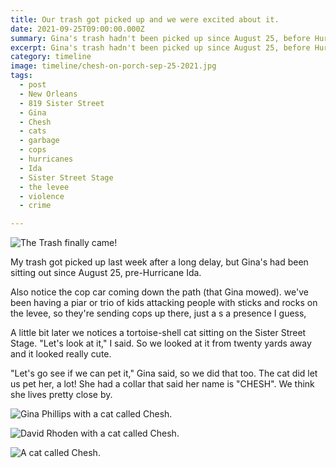 ```yaml
---
title: Our trash got picked up and we were excited about it.
date: 2021-09-25T09:00:00.000Z
summary: Gina's trash hadn't been picked up since August 25, before Hurricane Ida.
excerpt: Gina's trash hadn't been picked up since August 25, before Hurricane Ida.
category: timeline
image: timeline/chesh-on-porch-sep-25-2021.jpg
tags:
  - post 
  - New Orleans
  - 819 Sister Street
  - Gina
  - Chesh
  - cats
  - garbage
  - cops
  - hurricanes
  - Ida
  - Sister Street Stage
  - the levee
  - violence
  - crime

---
```


![The Trash finally came!](/static/img/timeline/trash-and-cop-sep-25-2021.jpg "The Trash finally came!")

My trash got picked up last week after a long delay, but Gina's had been sitting out since August 25, pre-Hurricane Ida.

Also notice the cop car coming down the path (that Gina mowed). we've been having a piar or trio of kids attacking people with sticks and rocks on the levee, so they're sending cops up there, just a s a presence I guess,

A little bit later we notices a tortoise-shell cat sitting on the Sister Street Stage. "Let's look at it," I said. So we looked at it from twenty yards away and it looked really cute.

"Let's go see if we can pet it," Gina said, so we did that too. The cat did let us pet her, a lot! She had a collar that said her name is "CHESH". We think she lives pretty close by.

![Gina Phillips with a cat called Chesh.](/static/img/gina/gina-with-chesh-sep-25-2021.jpg "David Rhoden with a cat called Chesh.")

![David Rhoden with a cat called Chesh.](/static/img/timeline/david-with-chesh-sep-25-2021.jpg "David Rhoden with a cat called Chesh.")

![A cat called Chesh.](/static/img/timeline/chesh-on-porch-sep-25-2021.jpg "A cat called Chesh.")
